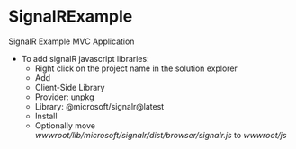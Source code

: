 # SignalRExample
SignalR Example MVC Application

- To add signalR javascript libraries: 
	- Right click on the project name in the solution explorer
	- Add
	- Client-Side Library
	- Provider: unpkg
	- Library: @microsoft/signalr@latest
	- Install
	- Optionally move *wwwroot/lib/microsoft/signalr/dist/browser/signalr.js* to *wwwroot/js*
